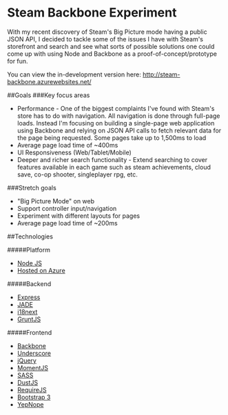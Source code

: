 Steam Backbone Experiment
=========================

With my recent discovery of Steam's Big Picture mode having a public JSON API, I decided to tackle some of the issues I have with Steam's storefront and search and see what sorts of possible solutions one could come up with using Node and Backbone as a proof-of-concept/prototype for fun.

You can view the in-development version here: http://steam-backbone.azurewebsites.net/

##Goals
###Key focus areas
* Performance - One of the biggest complaints I've found with Steam's store has to do with navigation. All navigation is done through full-page loads. Instead I'm focusing on building a single-page web application using Backbone and relying on JSON API calls to fetch relevant data for the page being requested. Some pages take up to 1,500ms to load
* Average page load time of ~400ms
* UI Responsiveness (Web/Tablet/Mobile)
* Deeper and richer search functionality - Extend searching to cover features available in each game such as steam achievements, cloud save, co-op shooter, singleplayer rpg, etc.

###Stretch goals
* "Big Picture Mode" on web
* Support controller input/navigation
* Experiment with different layouts for pages
* Average page load time of ~200ms
 
##Technologies

#####Platform
* [Node JS](http://nodejs.org/)
* [Hosted on Azure](http://www.windowsazure.com/)
 
#####Backend
* [Express](http://expressjs.com/)
* [JADE](http://jade-lang.com/)
* [i18next](http://i18next.com/node/)
* [GruntJS](http://gruntjs.com/)

#####Frontend
* [Backbone](http://backbonejs.org/)
* [Underscore](http://underscorejs.org/)
* [jQuery](http://jquery.com/)
* [MomentJS](http://momentjs.com/)
* [SASS](http://sass-lang.com/)
* [DustJS](http://akdubya.github.io/dustjs/)
* [RequireJS](http://requirejs.org/)
* [Bootstrap 3](http://getbootstrap.com/)
* [YepNope](http://yepnopejs.com/)
